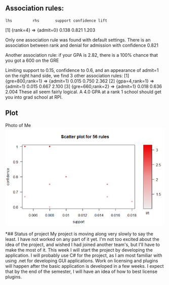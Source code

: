 ## Association rules:
    lhs         rhs       support confidence lift 
[1] {rank=4} => {admit=0} 0.138   0.821      1.203

Only one association rule was found with default settings.  There is an association between rank and denial for admission with confidence 0.821

Another association rule: if your GPA is 2.82, there is a 100% chance that you got a 600 on the GRE

Limiting support to 0.15, confidence to 0.6, and an appearance of admit=1 on the right hand side, we find 3 other association rules:
[1] {gre=800,rank=1} => {admit=1} 0.015   0.750      2.362
[2] {gpa=4,rank=1}   => {admit=1} 0.015   0.667      2.100
[3] {gre=660,rank=2} => {admit=1} 0.018   0.636      2.004
These all seem fairly logical.  A 4.0 GPA at a rank 1 school should get you into grad school at RPI.

## Plot
Photo of Me ![R Plot](Rplot01.png)

*## Status of project
My project is moving along very slowly to say the least.  I have not worked on any part of it yet.  I'm not too excited about the idea of the project, and wished I had joined another team's, but I'll have to make the most of it.  This week I will start the project by developing the application.  I will probably use C# for the project, as I am most familiar with using .net for developing GUI applications.  Work on licensing and plugins will happen after the basic application is developed in a few weeks.  I expect that by the end of the semester, I will have an idea of how to best license plugins.